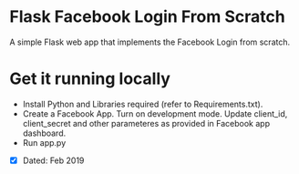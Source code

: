 # Flask Facebook Login From Scratch
A simple Flask web app that implements the Facebook Login from scratch.

# Get it running locally
- Install Python and Libraries required (refer to Requirements.txt).
- Create a Facebook App. Turn on development mode. Update client_id, client_secret and other parameteres as provided in Facebook app dashboard.
- Run app.py

- [x] Dated: Feb 2019

